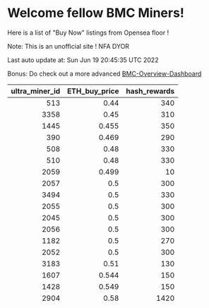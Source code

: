 # Welcome fellow BMC Miners!
Here is a list of "Buy Now" listings from Opensea floor !

Note: This is an unofficial site ! NFA DYOR

Last auto update at: Sun Jun 19 20:45:35 UTC 2022

Bonus: Do check out a more advanced [BMC-Overview-Dashboard](https://dune.com/defifunk/BMC-Overview-Dashboard)


|   ultra_miner_id |   ETH_buy_price |   hash_rewards |
|-----------------:|----------------:|---------------:|
|              513 |           0.44  |            340 |
|             3358 |           0.45  |            310 |
|             1445 |           0.455 |            350 |
|              390 |           0.469 |            290 |
|              508 |           0.48  |            330 |
|              510 |           0.48  |            330 |
|             2059 |           0.499 |             10 |
|             2057 |           0.5   |            300 |
|             3494 |           0.5   |            330 |
|             2055 |           0.5   |            300 |
|             2045 |           0.5   |            300 |
|             2056 |           0.5   |            300 |
|             1182 |           0.5   |            270 |
|             2052 |           0.5   |            300 |
|             3183 |           0.51  |            130 |
|             1607 |           0.544 |            150 |
|             1428 |           0.549 |            150 |
|             2904 |           0.58  |           1420 |
|             3186 |           0.58  |            130 |
|             3898 |           0.6   |           1420 |
|              505 |           0.6   |            330 |
|             1383 |           0.64  |            340 |
|              324 |           0.65  |            310 |
|             3533 |           0.65  |            420 |
|             1748 |           0.66  |            830 |
|             1732 |           0.68  |            830 |
|             4321 |           0.68  |           1420 |
|             3187 |           0.69  |            130 |
|             1735 |           0.69  |            830 |
|             1316 |           0.69  |            260 |
|              506 |           0.7   |            330 |
|             3403 |           0.7   |            330 |